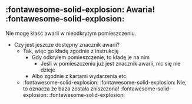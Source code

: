 ## :fontawesome-solid-explosion: Awaria! :fontawesome-solid-explosion:

Nie mogę kłaść awarii w nieodkrytym pomieszczeniu.

- Czy jest jeszcze dostępny znacznik awarii?
    - Tak, więc go kładę zgodnie z instrukcję
        - Gdy odkryłem pomieszczenie, to kładę je na nim
            - Jeśli w pomieszczeniu już jest znacznik awarii, nic się nie dzieje 
        - Albo zgodnie z kartami wydarzenia etc.
    - :fontawesome-solid-explosion: :fontawesome-solid-explosion: Nie, to oznacza że baza została zniszczona! :fontawesome-solid-explosion: :fontawesome-solid-explosion:

